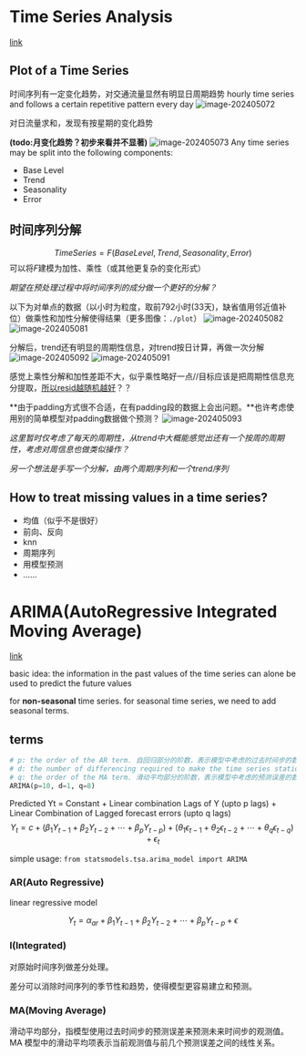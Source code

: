 # Time Series Analysis
[link](https://www.machinelearningplus.com/time-series/time-series-analysis-python/)

## Plot of a Time Series
时间序列有一定变化趋势，对交通流量显然有明显日周期趋势
hourly time series and follows a certain repetitive pattern every day
![image-202405072](./plot/time_series_Figure_1.png)

对日流量求和，发现有按星期的变化趋势

**(todo:月变化趋势？初步来看并不显著)**
![image-202405073](./plot/time_series_Figure_2.png)
Any time series may be split into the following components:
- Base Level
- Trend
- Seasonality
- Error

## 时间序列分解
$$
TimeSeries= F(Base Level, Trend , Seasonality , Error)
$$
可以将$F$建模为加性、乘性（或其他更复杂的变化形式）

*期望在预处理过程中将时间序列的成分做一个更好的分解？*

以下为对单点的数据（以小时为粒度，取前792小时(33天)，缺省值用邻近值补位）做乘性和加性分解使得结果（更多图像：`./plot`）
![image-202405082](./plot/decompose_mul_hourly.png)
![image-202405081](./plot/decompose_add_hourly.png)

分解后，trend还有明显的周期性信息，对trend按日计算，再做一次分解
![image-202405092](./plot/decompose_mul_daily.png)
![image-202405091](./plot/decompose_add_daily.png)


感觉上乘性分解和加性差距不大，似乎乘性略好一点//目标应该是把周期性信息充分提取，[所以resid越随机越好](https://www.machinelearningplus.com/time-series/time-series-analysis-python/#:~:text=The%20multiplicative%20decomposition%2C%20however%2C%20looks%20quite%20random%20which%20is%20good.)？？

**由于padding方式很不合适，在有padding段的数据上会出问题。**也许考虑使用别的简单模型对padding数据做个预测？
![image-202405093](./plot/fatal_padding_sample.png)

*这里暂时仅考虑了每天的周期性，从trend中大概能感觉出还有一个按周的周期性，考虑对周信息也做类似操作？*

*另一个想法是手写一个分解，由两个周期序列和一个trend序列*

## How to treat missing values in a time series?
- 均值（似乎不是很好）
- 前向、反向
- knn
- 周期序列
- 用模型预测
- ……


# ARIMA(AutoRegressive Integrated Moving Average)
[link](https://www.machinelearningplus.com/time-series/arima-model-time-series-forecasting-python/)

basic idea: the information in the past values of the time series can alone be used to predict the future values

for **non-seasonal** time series.
for seasonal time series, we need to add seasonal terms.

## terms
```python
# p: the order of the AR term. 自回归部分的阶数，表示模型中考虑的过去时间步的数量
# d: the number of differencing required to make the time series stationary. 差分的阶数，表示对原始时间序列进行差分的次数，使其平稳
# q: the order of the MA term. 滑动平均部分的阶数，表示模型中考虑的预测误差的数量
ARIMA(p=10, d=1, q=8)
```

Predicted Yt = Constant + Linear combination Lags of Y (upto p lags) + Linear Combination of Lagged forecast errors (upto q lags)
$$
Y_t=c+(\beta_1Y_{t-1}+\beta_2Y_{t-2}+\cdots+\beta_pY_{t-p})+(\theta_1\epsilon_{t-1}+\theta_2\epsilon_{t-2}+\cdots+\theta_q\epsilon_{t-q})+\epsilon_t
$$

simple usage: `from statsmodels.tsa.arima_model import ARIMA`


### AR(Auto Regressive)
linear regressive model

$$
Y_t=\alpha_{ar}+\beta_1Y_{t-1}+\beta_2Y_{t-2}+\cdots+\beta_pY_{t-p}+\epsilon
$$

### I(Integrated)
对原始时间序列做差分处理。

差分可以消除时间序列的季节性和趋势，使得模型更容易建立和预测。

### MA(Moving Average)
滑动平均部分，指模型使用过去时间步的预测误差来预测未来时间步的观测值。MA 模型中的滑动平均项表示当前观测值与前几个预测误差之间的线性关系。


